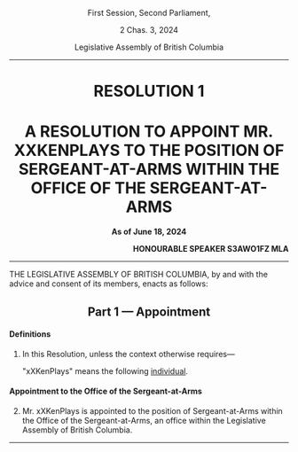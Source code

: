<div align="center">

First Session, Second Parliament,

2 Chas. 3, 2024

Legislative Assembly of British Columbia

<hr/>

<h1>RESOLUTION 1</h1>
<h1>A RESOLUTION TO APPOINT MR. XXKENPLAYS TO THE POSITION OF SERGEANT-AT-ARMS WITHIN THE OFFICE OF THE SERGEANT-AT-ARMS</h1>

**As of June 18, 2024**

</div>

<div align="right">

**HONOURABLE SPEAKER S3AWO1FZ MLA**<br/>

</div>

<hr/>

THE LEGISLATIVE ASSEMBLY OF BRITISH COLUMBIA, by and with the advice and consent of its members, enacts as follows:

<div align="center">
<h2>Part 1 — Appointment</h2>
</div>

#### Definitions

1. In this Resolution, unless the context otherwise requires—

    "xXKenPlays" means the following [individual](https://www.roblox.com/users/1630949499/profile?friendshipSourceType=PlayerSearch).

#### Appointment to the Office of the Sergeant-at-Arms

2. Mr. xXKenPlays is appointed to the position of Sergeant-at-Arms within the Office of the Sergeant-at-Arms, an office within the Legislative Assembly of British Columbia.

<hr/>
<div align="center">
